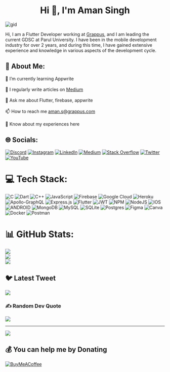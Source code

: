 <h1 align="center">Hi 👋, I'm Aman Singh</h1>

![gid](https://cdn.dribbble.com/users/1292677/screenshots/6139167/media/5387dc7e035b3efe9d94516044de66a4.gif)

Hi, I am a Flutter Developer working at [Grappus](https://www.grappus.com/), and I am leading the current GDSC at Parul University. I have been in the mobile development industry for over 2 years, and during this time, I have gained extensive experience and knowledge in various aspects of the development cycle.

## 💫 About Me:
🌱 I’m currently learning Appwrite<br><br>📝 I regularly write articles on [Medium](https://medium.com/@amanofficial1232)<br><br>💬 Ask me about Flutter, firebase, appwrite<br><br>📫 How to reach me aman.s@grappus.com<br><br>📄 Know about my experiences here


## 🌐 Socials:
[![Discord](https://img.shields.io/badge/Discord-%237289DA.svg?logo=discord&logoColor=white)](https://discord.gg/uqxvrYjmrU) [![Instagram](https://img.shields.io/badge/Instagram-%23E4405F.svg?logo=Instagram&logoColor=white)](https://instagram.com/amanasr7071) [![LinkedIn](https://img.shields.io/badge/LinkedIn-%230077B5.svg?logo=linkedin&logoColor=white)](https://linkedin.com/in/aman-singh-elysian12) [![Medium](https://img.shields.io/badge/Medium-12100E?logo=medium&logoColor=white)](https://medium.com/@elysian1232) [![Stack Overflow](https://img.shields.io/badge/-Stackoverflow-FE7A16?logo=stack-overflow&logoColor=white)](https://stackoverflow.com/users/15993036) [![Twitter](https://img.shields.io/badge/Twitter-%231DA1F2.svg?logo=Twitter&logoColor=white)](https://twitter.com/amanofficial32) [![YouTube](https://img.shields.io/badge/YouTube-%23FF0000.svg?logo=YouTube&logoColor=white)](https://youtube.com/@4bit_code391) 

# 💻 Tech Stack:
![C](https://img.shields.io/badge/c-%2300599C.svg?style=for-the-badge&logo=c&logoColor=white) ![Dart](https://img.shields.io/badge/dart-%230175C2.svg?style=for-the-badge&logo=dart&logoColor=white) ![C++](https://img.shields.io/badge/c++-%2300599C.svg?style=for-the-badge&logo=c%2B%2B&logoColor=white) ![JavaScript](https://img.shields.io/badge/javascript-%23323330.svg?style=for-the-badge&logo=javascript&logoColor=%23F7DF1E) ![Firebase](https://img.shields.io/badge/firebase-%23039BE5.svg?style=for-the-badge&logo=firebase) ![Google Cloud](https://img.shields.io/badge/Google%20Cloud-%234285F4.svg?style=for-the-badge&logo=google-cloud&logoColor=white) ![Heroku](https://img.shields.io/badge/heroku-%23430098.svg?style=for-the-badge&logo=heroku&logoColor=white) ![Apollo-GraphQL](https://img.shields.io/badge/-ApolloGraphQL-311C87?style=for-the-badge&logo=apollo-graphql) ![Express.js](https://img.shields.io/badge/express.js-%23404d59.svg?style=for-the-badge&logo=express&logoColor=%2361DAFB) ![Flutter](https://img.shields.io/badge/Flutter-%2302569B.svg?style=for-the-badge&logo=Flutter&logoColor=white) ![JWT](https://img.shields.io/badge/JWT-black?style=for-the-badge&logo=JSON%20web%20tokens) ![NPM](https://img.shields.io/badge/NPM-%23000000.svg?style=for-the-badge&logo=npm&logoColor=white) ![NodeJS](https://img.shields.io/badge/node.js-6DA55F?style=for-the-badge&logo=node.js&logoColor=white) ![IOS](https://img.shields.io/badge/IOS-%2320232a.svg?style=for-the-badge&logo=apple&logoColor=white) ![ANDROID](https://img.shields.io/badge/android-%2320232a.svg?style=for-the-badge&logo=android&logoColor=%a4c639) ![MongoDB](https://img.shields.io/badge/MongoDB-%234ea94b.svg?style=for-the-badge&logo=mongodb&logoColor=white) ![MySQL](https://img.shields.io/badge/mysql-%2300f.svg?style=for-the-badge&logo=mysql&logoColor=white) ![SQLite](https://img.shields.io/badge/sqlite-%2307405e.svg?style=for-the-badge&logo=sqlite&logoColor=white) ![Postgres](https://img.shields.io/badge/postgres-%23316192.svg?style=for-the-badge&logo=postgresql&logoColor=white) 	![Figma](https://img.shields.io/badge/figma-%23F24E1E.svg?style=for-the-badge&logo=figma&logoColor=white) ![Canva](https://img.shields.io/badge/Canva-%2300C4CC.svg?style=for-the-badge&logo=Canva&logoColor=white) ![Docker](https://img.shields.io/badge/docker-%230db7ed.svg?style=for-the-badge&logo=docker&logoColor=white) ![Postman](https://img.shields.io/badge/Postman-FF6C37?style=for-the-badge&logo=postman&logoColor=white)
# 📊 GitHub Stats:
![](https://github-readme-stats.vercel.app/api?username=elysian12&theme=dark&hide_border=false&include_all_commits=true&count_private=false)<br/>
![](https://github-readme-streak-stats.herokuapp.com/?user=elysian12&theme=dark&hide_border=false)<br/>
![](https://github-readme-stats.vercel.app/api/top-langs/?username=elysian12&theme=dark&hide_border=false&include_all_commits=true&count_private=false&layout=compact)

## 🐦 Latest Tweet
[![](https://gtce.itsvg.in/api?username=amanofficial32)](https://github.com/VishwaGauravIn/github-twitter-card-embed)

### ✍️ Random Dev Quote
![](https://quotes-github-readme.vercel.app/api?type=horizontal&theme=radical)

---
[![](https://visitcount.itsvg.in/api?id=elysian12&icon=0&color=0)](https://visitcount.itsvg.in)

  ## 💰 You can help me by Donating
  [![BuyMeACoffee](https://img.shields.io/badge/Buy%20Me%20a%20Coffee-ffdd00?style=for-the-badge&logo=buy-me-a-coffee&logoColor=black)](https://buymeacoffee.com/elyian12) 
